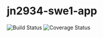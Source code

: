 # jn2934-swe1-app
![Build Status](https://travis-ci.com/jessenb16/jn2934-swe1-app.svg?branch=main)
![Coverage Status](https://coveralls.io/repos/github/jessenb16/jn2934-swe1-app/badge.svg?branch=main)